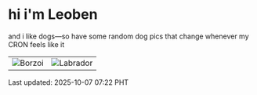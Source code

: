 # hi i'm Leoben

and i like dogs—so have some random dog pics that change whenever my CRON feels like it

|  |  |
|--------|----------|
| ![Borzoi](https://random-dog-vercel.vercel.app/api/random-borzoi?v=1759792946) | ![Labrador](https://random-dog-vercel.vercel.app/api/random-labrador?v=1759792946) |

Last updated: 2025-10-07 07:22 PHT
